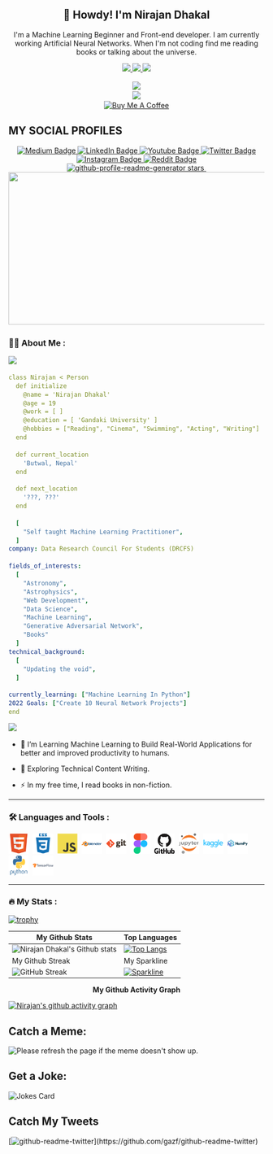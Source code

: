 <h2 align="center"> 🤠 Howdy! I'm Nirajan Dhakal </h2>

<p align="center">I'm a Machine Learning Beginner and Front-end developer. I am currently working Artificial Neural Networks.
When I'm not coding find me reading books or talking about the universe. </p>

<div id="badges" align="center">
  <a href="https://www.linkedin.com/in/nirajandhakal07" target="_blank"> <img src="https://img.shields.io/badge/-nirajandhakal07-blue?style=for-the-badge&logo=Linkedin&logoColor=white"> </a>
  <a href="mailto:nirajandhakal71@gmail.com" target="_blank"> <img src="https://img.shields.io/badge/Nirajan-D14836?style=for-the-badge&logo=gmail&logoColor=white"> </a>
  <a href="https://twitter.com/nirajandhakal_7" target="_blank"> <img src="https://img.shields.io/badge/nirajandhakal_7-1DA1F2?style=for-the-badge&logo=twitter&logoColor=black"> </a>
</div>
<br>
<div id="header" align="center">
  <img src="https://media.giphy.com/media/M9gbBd9nbDrOTu1Mqx/giphy.gif" width="100"/>
</div>

<div id="header" align="center">
  <img src="https://media.giphy.com/media/hqU2KkjW5bE2v2Z7Q2/giphy.gif" width="120"/>
</div>

</a>
<div id="badges" align="center">
  <a href="https://www.buymeacoffee.com/dhakalnirajan" target="_blank"> <img src="https://cdn.buymeacoffee.com/buttons/default-orange.png" alt="Buy Me A Coffee" height="41" width="174"></a>
</div>

## MY SOCIAL PROFILES
<div id="badges" align="center">
  <a href="https://dhakalnirajan.medium.com">
    <img src="https://img.shields.io/badge/Medium-12100E?style=for-the-badge&logo=medium&logoColor=white)" alt="Medium Badge"/>
  </a>
  <a href="https://www.linkedin.com/in/nirajandhakal07">
    <img src="https://img.shields.io/badge/LinkedIn-blue?style=for-the-badge&logo=linkedin&logoColor=white" alt="LinkedIn Badge"/>
  </a>
  <a href="https://www.youtube.com/channel/UCp6BWK8KTFypVnl-YgRNdA">
    <img src="https://img.shields.io/badge/YouTube-red?style=for-the-badge&logo=youtube&logoColor=white" alt="Youtube Badge"/>
  </a>
  <a href="https://www.twitter.com/nirajandhakal_07">
    <img src="https://img.shields.io/badge/Twitter-blue?style=for-the-badge&logo=twitter&logoColor=white" alt="Twitter Badge"/>
  </a>
  <a href="https://www.instagram.com/nirajan.dhakal.007">
    <img src="https://img.shields.io/badge/Instagram-E4405F?style=for-the-badge&logo=instagram&logoColor=white" alt="Instagram Badge"/>
  </a>
  <a href="https://www.reddit.com/nirajandhakal37">
    <img src="https://img.shields.io/badge/Reddit-FF4500?style=for-the-badge&logo=reddit&logoColor=white" alt="Reddit Badge"/>
  </a>
</div>

<div id="count" align="center">
<a href="https://github.com/dhakalnirajan/dhakalnirajan/stargazers" target="blank">
<img src="https://img.shields.io/github/stars/dhakalnirajan/dhakalnirajan?style=for-the-badge&color=00001F" alt="github-profile-readme-generator stars"/>
</a>
  <img src="https://komarev.com/ghpvc/?username=dhakalnirajan&style=for-the-badge&color=49308F" alt="">
  
</div>

<div align="center">
  <img src="https://media.giphy.com/media/dWesBcTLavkZuG35MI/giphy.gif" width="600" height="300"/>
</div>

### :man_technologist: About Me :


<div id="header" align="left">
  <img src="https://media.giphy.com/media/WUlplcMpOCEmTGBtBW/giphy.gif" width="100">&nbsp;</div>
  
```yaml
class Nirajan < Person
  def initialize
    @name = 'Nirajan Dhakal'
    @age = 19
    @work = [ ]
    @education = [ 'Gandaki University' ]
    @hobbies = ["Reading", "Cinema", "Swimming", "Acting", "Writing"]
  end

  def current_location
    'Butwal, Nepal'
  end

  def next_location
    '???, ???'
  end

  [
    "Self taught Machine Learning Practitioner",
  ]
company: Data Research Council For Students (DRCFS)

fields_of_interests:
  [
    "Astronomy",
    "Astrophysics",
    "Web Development",
    "Data Science",
    "Machine Learning",
    "Generative Adversarial Network",
    "Books"
  ]
technical_background:
  [
    "Updating the void",
  ]
  
currently_learning: ["Machine Learning In Python"]
2022 Goals: ["Create 10 Neural Network Projects"]
end
```
<div id="header" align="centre">
   <img src="https://media.giphy.com/media/fe6NAMLeTWZq3v9Nmg/giphy.gif" width="120"> &nbsp;
</div>

- :telescope: I’m Learning Machine Learning to Build Real-World Applications for better and improved productivity to humans.

- :seedling: Exploring Technical Content Writing.

- :zap: In my free time, I read books in non-fiction.


---

### :hammer_and_wrench: Languages and Tools :

<div>
  <img src="https://github.com/devicons/devicon/blob/master/icons/html5/html5-original.svg" title="HTML5" alt="HTML" width="40" height="40"/>&nbsp;
  <img src="https://github.com/devicons/devicon/blob/master/icons/css3/css3-plain-wordmark.svg"  title="CSS3" alt="CSS" width="40" height="40"/>&nbsp;
  <img src="https://github.com/devicons/devicon/blob/master/icons/javascript/javascript-original.svg" title="JavaScript" alt="JavaScript" width="40" height="40"/>&nbsp;
  <img src="https://github.com/devicons/devicon/blob/master/icons/blender/blender-original-wordmark.svg" title="Blender 3D" alt="Blender 3D" width="40" height="40"/>&nbsp;
  <img src="https://github.com/devicons/devicon/blob/master/icons/git/git-original-wordmark.svg" title="Git" alt="Git" width="40" height="40"/>&nbsp;
  <img src="https://github.com/devicons/devicon/blob/master/icons/figma/figma-original.svg" title="Figma" alt="Figma" width="40" height="40"/>&nbsp;
  <img src="https://github.com/devicons/devicon/blob/master/icons/github/github-original-wordmark.svg" title="Github" alt="Github" width="40" height="40"/>&nbsp;
  <img src="https://github.com/devicons/devicon/blob/master/icons/jupyter/jupyter-original-wordmark.svg" title="Jupyter" alt="Jupyter" width="40" height="40"/>&nbsp;
  <img src="https://github.com/devicons/devicon/blob/master/icons/kaggle/kaggle-original-wordmark.svg" title="Kaggle" alt="Kaggle" width="40" height="40"/>&nbsp;
  <img src="https://github.com/devicons/devicon/blob/master/icons/numpy/numpy-original-wordmark.svg" title="Numpy" alt="Numpy" width="40" height="40"/>&nbsp;
  <img src="https://github.com/devicons/devicon/blob/master/icons/python/python-original-wordmark.svg" title="Python" alt="Python" width="40" height="40"/>&nbsp;
  <img src="https://github.com/devicons/devicon/blob/master/icons/tensorflow/tensorflow-original-wordmark.svg" title="Tensorflow" alt="TF" alt="Tensorflow" width="40" height="40"/>&nbsp;
</div>

---

### :fire: My Stats :
[![trophy](https://github-profile-trophy.vercel.app/?username=dhakalnirajan&column=-1&theme=radical&no-frame=true)](https://github.com/ryo-ma/github-profile-trophy)

| My Github Stats                                                                                                                                  | Top Languages                                                                                                                                                                                   |
|--------------------------------------------------------------------------------------------------------------------------------------------------|-------------------------------------------------------------------------------------------------------------------------------------------------------------------------------------------------|
| ![Nirajan Dhakal's Github stats](https://github-readme-stats.vercel.app/api?username=dhakalnirajan&theme=bear&show_icons=true&background=000a04) | [![Top Langs](https://github-readme-stats.vercel.app/api/top-langs/?username=dhakalnirajan&theme=tokyonight&background=000d07&width=300)](https://github.com/dhakalnirajan/github-readme-stats) |
| My Github Streak                                                                                                                                 | My Sparkline                                                                                                                                                                                    |
| ![GitHub Streak](http://github-readme-streak-stats.herokuapp.com?user=dhakalnirajan&theme=vision-friendly-dark&background=000d07)                | [![Sparkline](https://stars.medv.io/Naereen/badges.svg)](https://stars.medv.io/dhakalnirajan/badges)                                                                                            |


<p align="center"><b>My Github Activity Graph</b></p>

[![Nirajan's github activity graph](https://activity-graph.herokuapp.com/graph?username=dhakalnirajan&theme=react-dark)](https://github.com/ashutosh00710/github-readme-activity-graph)


## Catch a Meme:
<img src='https://random-memer.herokuapp.com/' title="Meme" alt="Please refresh the page if the meme doesn't show up.">


## Get a Joke:
![Jokes Card](https://readme-jokes.vercel.app/api)


## Catch My Tweets
[![github-readme-twitter](https://github-readme-twitter.gazf.vercel.app/api?id=nirajandhakal_7&layout="wide")](https://github.com/gazf/github-readme-twitter)
